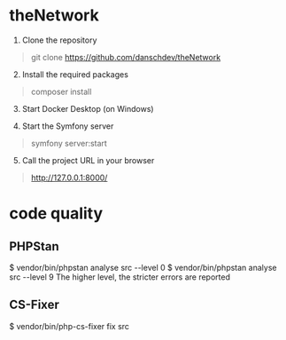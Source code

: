 # theNetwork
1. Clone the repository
> git clone https://github.com/danschdev/theNetwork
2. Install the required packages
> composer install
3. Start Docker Desktop (on Windows)
>
4. Start the Symfony server
> symfony server:start
5. Call the project URL in your browser
> http://127.0.0.1:8000/

# code quality
## PHPStan
$ vendor/bin/phpstan analyse src --level 0 
$ vendor/bin/phpstan analyse src --level 9
The higher level, the stricter errors are reported
## CS-Fixer
$ vendor/bin/php-cs-fixer fix src

